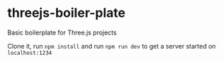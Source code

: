 # threejs-boiler-plate
Basic boilerplate for Three.js projects

Clone it, run `npm install` and run `npm run dev` to get a server started on `localhost:1234`
